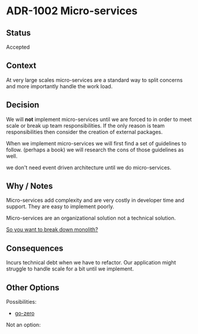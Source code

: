 # ADR-1002 Micro-services

## Status

Accepted

## Context

At very large scales micro-services are a standard way to split concerns and more importantly handle the work load.

## Decision

We will **not** implement micro-services until we are forced to in order to meet scale or break up team responsibilities. If the only reason is team responsibilities then consider the creation of external packages.

When we implement micro-services we will first find a set of guidelines to follow. (perhaps a book) we will research the cons of those guidelines as well.

we don't need event driven architecture until we do micro-services.

## Why / Notes

Micro-services add complexity and are very costly in developer time and support. They are easy to implement poorly.

Micro-services are an organizational solution not a technical solution.

[So you want to break down monolith?](https://www.architecture-weekly.com/p/so-you-want-to-break-down-monolith)

## Consequences

Incurs technical debt when we have to refactor. Our application might struggle to handle scale for a bit until we implement.

## Other Options

Possibilities:

- [go-zero](https://github.com/zeromicro/go-zero)

Not an option:

